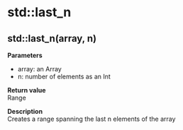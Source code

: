 # std::last_n

## std::last_n(array, n)
**Parameters**  
* array: an Array
* n: number of elements as an Int

**Return value**  
Range

**Description**  
Creates a range spanning the last n elements of the array  